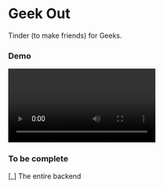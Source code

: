# Geek Out

Tinder (to make friends) for Geeks.

### Demo
![](https://i.imgur.com/n46ATu6.mp4)

### To be complete
[_] The entire backend

